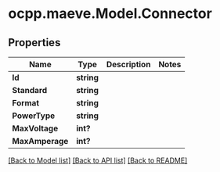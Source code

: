 # ocpp.maeve.Model.Connector
## Properties

Name | Type | Description | Notes
------------ | ------------- | ------------- | -------------
**Id** | **string** |  | 
**Standard** | **string** |  | 
**Format** | **string** |  | 
**PowerType** | **string** |  | 
**MaxVoltage** | **int?** |  | 
**MaxAmperage** | **int?** |  | 

[[Back to Model list]](../README.md#documentation-for-models) [[Back to API list]](../README.md#documentation-for-api-endpoints) [[Back to README]](../README.md)

